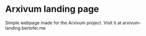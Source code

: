 # Arxivum landing page
Simple webpage made for the Arxivum project. Visit it at arxivum-landing.bertofer.me

